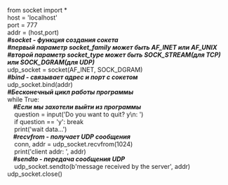 from socket import *<br>
host = 'localhost'<br>
port = 777<br>
addr = (host,port)<br>
***#socket - функция создания сокета <br>***
***#первый параметр socket_family может быть AF_INET или AF_UNIX<br>***
***#второй параметр socket_type может быть SOCK_STREAM(для TCP) или SOCK_DGRAM(для UDP)<br>***
udp_socket = socket(AF_INET, SOCK_DGRAM)<br>
***#bind - связывает адрес и порт с сокетом<br>***
udp_socket.bind(addr)<br>
***#Бесконечный цикл работы программы<br>***
while True:<br>
***&#160;&#160;&#160;&#160;#Если мы захотели выйти из программы<br>***
&#160;&#160;&#160;&#160;question = input('Do you want to quit? y\\n: ')<br>
&#160;&#160;&#160;&#160;if question == 'y': break<br>
&#160;&#160;&#160;&#160;print('wait data...')<br>
***&#160;&#160;&#160;&#160;#recvfrom - получает UDP сообщения<br>***
&#160;&#160;&#160;&#160;conn, addr = udp_socket.recvfrom(1024)<br>
&#160;&#160;&#160;&#160;print('client addr: ', addr)<br>
***&#160;&#160;&#160;&#160;#sendto - передача сообщения UDP<br>***
&#160;&#160;&#160;&#160;udp_socket.sendto(b'message received by the server', addr)<br>
udp_socket.close()
